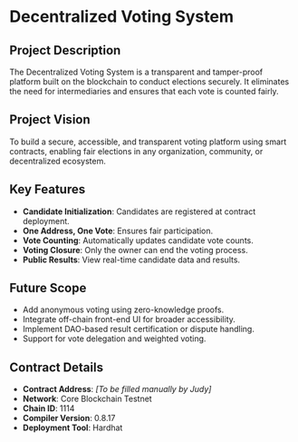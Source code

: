 # Decentralized Voting System

## Project Description

The Decentralized Voting System is a transparent and tamper-proof platform built on the blockchain to conduct elections securely. It eliminates the need for intermediaries and ensures that each vote is counted fairly.

## Project Vision

To build a secure, accessible, and transparent voting platform using smart contracts, enabling fair elections in any organization, community, or decentralized ecosystem.

## Key Features

- **Candidate Initialization**: Candidates are registered at contract deployment.
- **One Address, One Vote**: Ensures fair participation.
- **Vote Counting**: Automatically updates candidate vote counts.
- **Voting Closure**: Only the owner can end the voting process.
- **Public Results**: View real-time candidate data and results.

## Future Scope

- Add anonymous voting using zero-knowledge proofs.
- Integrate off-chain front-end UI for broader accessibility.
- Implement DAO-based result certification or dispute handling.
- Support for vote delegation and weighted voting.

## Contract Details

- **Contract Address**: *[To be filled manually by Judy]*
- **Network**: Core Blockchain Testnet
- **Chain ID**: 1114
- **Compiler Version**: 0.8.17
- **Deployment Tool**: Hardhat
